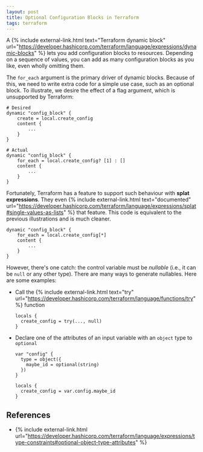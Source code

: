 ```yaml
---
layout: post
title: Optional Configuration Blocks in Terraform 
tags: terraform
---
```


A {% include external-link.html text="Terraform dynamic block" url="https://developer.hashicorp.com/terraform/language/expressions/dynamic-blocks" %}
lets you add configuration blocks to resources. Depending on a sequence of values, you can add as many
configuration blocks as you like, even wholly omitting them.

The `for_each` argument is the primary driver of dynamic blocks. Because of this, we need to write extra code for a
simple use case, such as an optional block. To illustrate, we desire the effect of a flag argument, which is
unsupported by Terraform:

```hcl
# Desired
dynamic "config_block" {
    create = local.create_config
    content {
        ...
    }
}

# Actual
dynamic "config_block" {
    for_each = local.create_config? [1] : []
    content {
        ...
    }
}
```

Fortunately, Terraform has a feature to support such behaviour with **splat expressions**. They even
{% include external-link.html text="documented" url="https://developer.hashicorp.com/terraform/language/expressions/splat#single-values-as-lists" %}
that feature. This code is equivalent to the previous illustrations and is much cleaner.

```hcl
dynamic "config_block" {
    for_each = local.create_config[*]
    content {
        ...
    }
}
```

However, there's one catch: the control variable must be _nullable_ (i.e., it can be `null` or any other type).
There are many ways to generate nullables. Here are some examples:

- Call the {% include external-link.html text="try" url="https://developer.hashicorp.com/terraform/language/functions/try" %} function

  ```hcl
  locals {
    create_config = try(..., null)
  }
  ```

- Declare one of the attributes of an input variable with an `object` type to `optional`

  ```hcl
  var "config" {
    type = object({
      maybe_id = optional(string)
    })
  }

  locals {
    create_config = var.config.maybe_id
  }
  ```

## References

- {% include external-link.html url="https://developer.hashicorp.com/terraform/language/expressions/type-constraints#optional-object-type-attributes" %}
